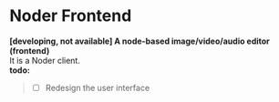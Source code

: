 # Noder Frontend
**[developing, not available] A node-based image/video/audio editor (frontend)**  
It is a Noder client.  
**todo:**  
> - [ ] Redesign the user interface
<!-- > - [ ]  -->